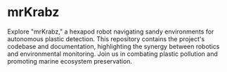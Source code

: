 # mrKrabz
Explore "mrKrabz," a hexapod robot navigating sandy environments for autonomous plastic detection. This repository contains the project's codebase and documentation, highlighting the synergy between robotics and environmental monitoring. Join us in combating plastic pollution and promoting marine ecosystem preservation.
